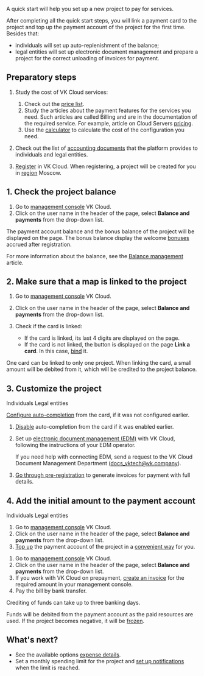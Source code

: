 A quick start will help you set up a new project to pay for services.

After completing all the quick start steps, you will link a payment card to the project and top up the payment account of the project for the first time. Besides that:

- individuals will set up auto-replenishment of the balance;
- legal entities will set up electronic document management and prepare a project for the correct unloading of invoices for payment.

## Preparatory steps

1. Study the cost of VK Cloud services:

   1. Check out the [price list](https://cloud.vk.com/pricelist/).
   1. Study the articles about the payment features for the services you need. Such articles are called Billing and are in the documentation of the required service. For example, article on Cloud Servers [pricing](/en/computing/iaas/tariffication).
   1. Use the [calculator](https://cloud.vk.com/en/pricing) to calculate the cost of the configuration you need.

1. Check out the list of [accounting documents](../concepts/report) that the platform provides to individuals and legal entities.
1. [Register](/en/intro/start/account-registration) in VK Cloud. When registering, a project will be created for you in [region](/en/tools-for-using-services/account/concepts/regions) Moscow.

## 1. Check the project balance

1. Go to [management console](https://msk.cloud.vk.com/app/en/) VK Cloud.
1. Click on the user name in the header of the page, select **Balance and payments** from the drop-down list.

The payment account balance and the bonus balance of the project will be displayed on the page. The bonus balance display the welcome [bonuses](../concepts/balance) accrued after registration.

For more information about the balance, see the [Balance management](../instructions/payment) article.

## 2. Make sure that a map is linked to the project

1. Go to [management console](https://msk.cloud.vk.com/app/en/) VK Cloud.
1. Click on the user name in the header of the page, select **Balance and payments** from the drop-down list.
1. Check if the card is linked:

   - If the card is linked, its last 4 digits are displayed on the page.
   - If the card is not linked, the button is displayed on the page **Link a card**. In this case, [bind](../instructions/add-card#bind_the_card) it.

One card can be linked to only one project. When linking the card, a small amount will be debited from it, which will be credited to the project balance.

## 3. Customize the project

<tabs>
<tablist>
<tab>Individuals</tab>
<tab>Legal entities</tab>
</tablist>
<tabpanel>

[Configure auto-completion](../instructions/add-card#configure_auto_completion) from the card, if it was not configured earlier.

</tabpanel>
<tabpanel>

1. [Disable](../instructions/add-card#configure_auto_completion) auto-completion from the card if it was enabled earlier.
1. Set up [electronic document management (EDM)](../concepts/report) with VK Cloud, following the instructions of your EDM operator.

   If you need help with connecting EDM, send a request to the VK Cloud Document Management Department (docs_vktech@vk.company).

1. [Go through pre-registration](../instructions/corporate#additional_registration_of_legal_entities) to generate invoices for payment with full details.

</tabpanel>
</tabs>

## 4. Add the initial amount to the payment account

<tabs>
<tablist>
<tab>Individuals</tab>
<tab>Legal entities</tab>
</tablist>
<tabpanel>

1. Go to [management console](https://msk.cloud.vk.com/app/en/) VK Cloud.
1. Click on the user name in the header of the page, select **Balance and payments** from the drop-down list.
1. [Top up](../instructions/payment#making_a_payment) the payment account of the project in a [convenient way](../concepts/payment-methods) for you.

</tabpanel>
<tabpanel>

1. Go to [management console](https://msk.cloud.vk.com/app/en/) VK Cloud.
1. Click on the user name in the header of the page, select **Balance and payments** from the drop-down list.
1. If you work with VK Cloud on prepayment, [create an invoice](../instructions/bill-generation) for the required amount in your management console.
1. Pay the bill by bank transfer.

Crediting of funds can take up to three banking days.

</tabpanel>
</tabs>

Funds will be debited from the payment account as the paid resources are used. If the project becomes negative, it will be [frozen](/en/tools-for-using-services/account/concepts/projects#automatic_freezing_of_the_project).

## What's next?

- See the available options [expense details](../instructions/detail).
- Set a monthly spending limit for the project and [set up notifications](../instructions/payment#expenses_notifications) when the limit is reached.
